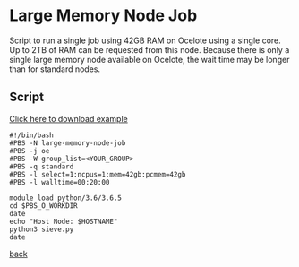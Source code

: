 # Large Memory Node Job
Script to run a single job using 42GB RAM on Ocelote using a single core. Up to 2TB of RAM can be requested from this node. Because there is only a single large memory node available on Ocelote, the wait time may be longer than for standard nodes. 

## Script 
[Click here to download example](large_memory_node.tar.gz)

```
#!/bin/bash
#PBS -N large-memory-node-job
#PBS -j oe
#PBS -W group_list=<YOUR_GROUP>
#PBS -q standard
#PBS -l select=1:ncpus=1:mem=42gb:pcmem=42gb
#PBS -l walltime=00:20:00

module load python/3.6/3.6.5
cd $PBS_O_WORKDIR
date
echo "Host Node: $HOSTNAME"
python3 sieve.py
date
```

[back](../)
